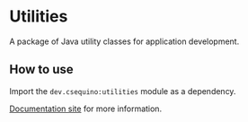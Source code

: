 # Utilities

A package of Java utility classes for application development.

## How to use

Import the `dev.csequino:utilities` module as a dependency.

[Documentation site](https://jpmsilva.github.io/groundlevel-utilities-site/)
for more information.